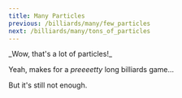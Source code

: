 ```yaml
---
title: Many Particles
previous: /billiards/many/few_particles
next: /billiards/many/tons_of_particles
---
```


<script>
    var sim = createSimulation({
        initialize: function(simulation) {
            var p = simulation.parameters;
            p.friction = 0.2;
            p.boxWidth = 90;

            initBilliards(simulation, 232);

    		setToolbarAvailableTools(simulation.toolbar, ["impulse"]);
        }
    });
</script>


<div id="chapter">

<div class="page">
<div class="stepLog twoColumn">
_Wow, that's a lot of particles!_

Yeah, makes for a _preeeetty_ long billiards game...

But it's still not enough.

</div>

<div class="twoColumn">
<script>
	insertHere(sim.div);
</script>
</div>
</div>
</div>